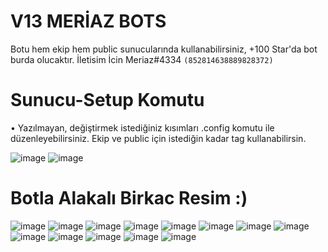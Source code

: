 # V13 MERİAZ BOTS
Botu hem ekip hem public sunucularında kullanabilirsiniz,
+100 Star'da bot burda olucaktır.
İletisim İcin Meriaz#4334 `(852814638889828372)`


# Sunucu-Setup Komutu 
• Yazılmayan, değiştirmek istediğiniz kısımları .config komutu ile düzenleyebilirsiniz. Ekip ve public için istediğin kadar tag kullanabilirsin.

![image](https://user-images.githubusercontent.com/89699487/172847776-168e7324-4cee-4e35-b733-a9a062a53b8e.png) ![image](https://user-images.githubusercontent.com/89699487/172855390-fd17b0ca-d2e6-4820-96a7-19076f002439.png)




# Botla Alakalı Birkac Resim :)

![image](https://user-images.githubusercontent.com/89699487/175133026-74f13ecf-4141-424c-8bc1-5b390364c89f.png)
![image](https://user-images.githubusercontent.com/89699487/175133049-961210dd-15be-40b3-9f04-ffbb11992d78.png)
![image](https://user-images.githubusercontent.com/89699487/172850181-707f3c9b-4ca4-407e-845f-fb16d0544aa7.png)
![image](https://user-images.githubusercontent.com/89699487/174436973-918209b6-3bcf-4cbf-9783-77ec4f3c0cd5.png)
![image](https://user-images.githubusercontent.com/89699487/172850573-046bfac0-9d99-4ac9-a142-bf7ee600cb99.png)
![image](https://user-images.githubusercontent.com/89699487/174086578-23328cd3-ceed-443e-a58f-d0d990cd497f.png)
![image](https://user-images.githubusercontent.com/89699487/174338829-6bc24f34-4705-4c8d-913d-88fd09c2d0a6.png)
![image](https://user-images.githubusercontent.com/89699487/174426374-95450803-c8d6-426d-bdb6-44c3b0434baa.png)
![image](https://user-images.githubusercontent.com/89699487/175131437-29eb3623-f8c2-4cee-9557-699232082fa6.png)
![image](https://user-images.githubusercontent.com/89699487/179811701-e9c93c56-7557-4370-b2e4-042f02d9ccbf.png)
![image](https://user-images.githubusercontent.com/89699487/175131455-f6998f27-9c6a-47e5-957a-c19678ce9c52.png)
![image](https://user-images.githubusercontent.com/89699487/174474335-f5956ef1-82a2-4476-b5fa-ef865381e8f9.png)
![image](https://user-images.githubusercontent.com/89699487/174474421-a2370899-a50f-4309-84f0-051f7114747c.png)

